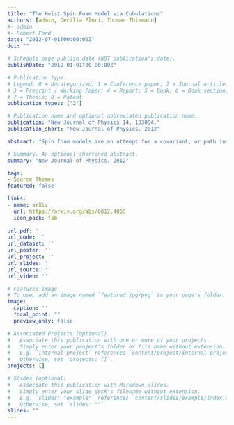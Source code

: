 ```yaml
---
title: "The Holst Spin Foam Model via Cubulations"
authors: [admin, Cecilia Flori, Thomas Thiemann]
#- admin
#- Robert Ford
date: "2012-07-01T00:00:00Z"
doi: ""

# Schedule page publish date (NOT publication's date).
publishDate: "2012-01-01T00:00:00Z"

# Publication type.
# Legend: 0 = Uncategorized; 1 = Conference paper; 2 = Journal article;
# 3 = Preprint / Working Paper; 4 = Report; 5 = Book; 6 = Book section;
# 7 = Thesis; 8 = Patent
publication_types: ["2"]

# Publication name and optional abbreviated publication name.
publication: "New Journal of Physics 14, 103054."
publication_short: "New Journal of Physics, 2012"

abstract: "Spin foam models are an attempt for a covariant, or path integral formulation of canonical loop quantum gravity. The construction of such models usually rely on the Plebanski formulation of general relativity as a constrained BF theory and is based on the discretization of the action on a simplicial triangulation, which may be viewed as an ultraviolet regulator. The triangulation dependence can be removed by means of group field theory techniques, which allows one to sum over all triangulations. The main tasks for these models are the correct quantum implementation of the Plebanski constraints, the existence of a semiclassical sector implementing additional \"Regge-like\" constraints arising from simplicial triangulations, and the definition of the physical inner product of loop quantum gravity via group field theory. Here we propose a new approach to tackle these issues stemming directly from the Holst action for general relativity, which is also a proper starting point for canonical loop quantum gravity. The discretization is performed by means of a \"cubulation\" of the manifold rather than a triangulation. We give a direct interpretation of the resulting spin foam model as a generating functional for the n-point functions on the physical Hilbert space at finite regulator. This paper focuses on ideas and tasks to be performed before the model can be taken seriously. However, our analysis reveals some interesting features of this model: first, the structure of its amplitudes differs from the standard spin foam models. Second, the tetrad n-point functions admit a \"Wick-like\" structure. Third, the restriction to simple representations does not automatically occur -- unless one makes use of the time gauge, just as in the classical theory."

# Summary. An optional shortened abstract.
summary: "New Journal of Physics, 2012"

tags:
- Source Themes
featured: false

links:
- name: arXiv
  url: https://arxiv.org/abs/0812.4055
  icon_pack: fab
  
url_pdf: ''
url_code: ''
url_dataset: ''
url_poster: ''
url_project: ''
url_slides: ''
url_source: ''
url_video: ''

# Featured image
# To use, add an image named `featured.jpg/png` to your page's folder. 
image:
  caption: ''
  focal_point: ""
  preview_only: false

# Associated Projects (optional).
#   Associate this publication with one or more of your projects.
#   Simply enter your project's folder or file name without extension.
#   E.g. `internal-project` references `content/project/internal-project/index.md`.
#   Otherwise, set `projects: []`.
projects: []

# Slides (optional).
#   Associate this publication with Markdown slides.
#   Simply enter your slide deck's filename without extension.
#   E.g. `slides: "example"` references `content/slides/example/index.md`.
#   Otherwise, set `slides: ""`.
slides: ""
---
```

